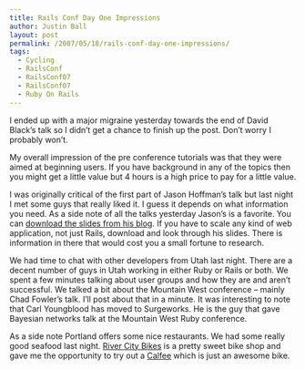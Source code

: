 ```yaml
---
title: Rails Conf Day One Impressions
author: Justin Ball
layout: post
permalink: /2007/05/18/rails-conf-day-one-impressions/
tags:
  - Cycling
  - RailsConf
  - RailsConf07
  - RailsConf07
  - Ruby On Rails
---
```


I ended up with a major migraine yesterday towards the end of David Black’s talk so I didn’t get a chance to finish up the post. Don’t worry I probably won’t.

My overall impression of the pre conference tutorials was that they were aimed at beginning users. If you have background in any of the topics then you might get a little value but 4 hours is a high price to pay for a little value.

I was originally critical of the first part of Jason Hoffman’s talk but last night I met some guys that really liked it. I guess it depends on what information you need. As a side note of all the talks yesterday Jason’s is a favorite. You can [download the slides from his blog][1]. If you have to scale any kind of web application, not just Rails, download and look through his slides. There is information in there that would cost you a small fortune to research.

 [1]: http://joyeur.com/2007/05/18/slides-for-my-railsconf-talk-scaling-a-rails-application-from-the-bottom-up

We had time to chat with other developers from Utah last night. There are a decent number of guys in Utah working in either Ruby or Rails or both. We spent a few minutes talking about user groups and how they are and aren’t successful. We talked a bit about the Mountain West conference – mainly Chad Fowler’s talk. I’ll post about that in a minute. It was interesting to note that Carl Youngblood has moved to Surgeworks. He is the guy that gave Bayesian networks talk at the Mountain West Ruby conference.

As a side note Portland offers some nice restaurants. We had some really good seafood last night. [River City Bikes][2] is a pretty sweet bike shop and gave me the opportunity to try out a [Calfee][3] which is just an awesome bike.

 [2]: http://www.rivercitybicycles.com/
 [3]: http://www.calfeedesign.com/